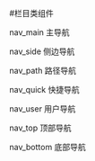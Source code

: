 #栏目类组件

nav_main 主导航

nav_side 侧边导航

nav_path 路径导航

nav_quick 快捷导航

nav_user 用户导航

nav_top 顶部导航

nav_bottom 底部导航